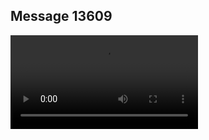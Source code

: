 ## Message 13609



![Video](https://data.iron-swords.co.il/2024/November/09/13609/13609_media.mp4)
